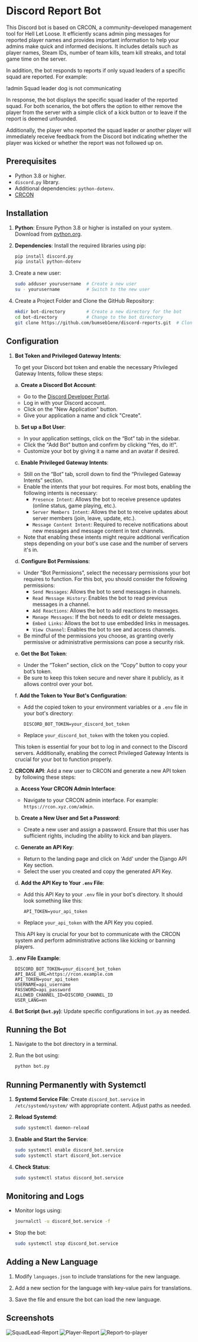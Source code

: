 # Discord Report Bot

This Discord bot is based on CRCON, a community-developed management tool for Hell Let Loose. It efficiently scans admin ping messages for reported player names and provides important information to help your admins make quick and informed decisions. It includes details such as player names, Steam IDs, number of team kills, team kill streaks, and total game time on the server.

In addition, the bot responds to reports if only squad leaders of a specific squad are reported. For example:

!admin Squad leader dog is not communicating

In response, the bot displays the specific squad leader of the reported squad. For both scenarios, the bot offers the option to either remove the player from the server with a simple click of a kick button or to leave if the report is deemed unfounded.

Additionally, the player who reported the squad leader or another player will immediately receive feedback from the Discord bot indicating whether the player was kicked or whether the report was not followed up on.

## Prerequisites

- Python 3.8 or higher.
- `discord.py` library.
- Additional dependencies: `python-dotenv`.
- [CRCON](https://github.com/MarechJ/hll_rcon_tool)

## Installation

1. **Python**: Ensure Python 3.8 or higher is installed on your system. Download from [python.org](https://www.python.org/downloads/).

2. **Dependencies**: Install the required libraries using pip:
   ```bash
   pip install discord.py
   pip install python-dotenv
   ```
3. Create a new user:
   ```bash
   sudo adduser yourusername  # Create a new user
   su - yourusername          # Switch to the new user

   ```
4. Create a Project Folder and Clone the GitHub Repository:
   ```bash
   mkdir bot-directory        # Create a new directory for the bot
   cd bot-directory           # Change to the bot directory
   git clone https://github.com/bumseb1ene/discord-reports.git  # Clone the GitHub repository
   ```


## Configuration

1. **Bot Token and Privileged Gateway Intents**:
   
   To get your Discord bot token and enable the necessary Privileged Gateway Intents, follow these steps:

   a. **Create a Discord Bot Account**:
      - Go to the [Discord Developer Portal](https://discord.com/developers/applications).
      - Log in with your Discord account.
      - Click on the "New Application" button.
      - Give your application a name and click "Create".

   b. **Set up a Bot User**:
      - In your application settings, click on the “Bot” tab in the sidebar.
      - Click the "Add Bot" button and confirm by clicking "Yes, do it!".
      - Customize your bot by giving it a name and an avatar if desired.

   c. **Enable Privileged Gateway Intents**:
      - Still on the “Bot” tab, scroll down to find the “Privileged Gateway Intents” section.
      - Enable the intents that your bot requires. For most bots, enabling the following intents is necessary:
        - `Presence Intent`: Allows the bot to receive presence updates (online status, game playing, etc.).
        - `Server Members Intent`: Allows the bot to receive updates about server members (join, leave, update, etc.).
        - `Message Content Intent`: Required to receive notifications about new messages and message content in text channels.
      - Note that enabling these intents might require additional verification steps depending on your bot's use case and the number of servers it's in.

   d. **Configure Bot Permissions**:
      - Under “Bot Permissions”, select the necessary permissions your bot requires to function. For this bot, you should consider the following permissions:
        - `Send Messages`: Allows the bot to send messages in channels.
        - `Read Message History`: Enables the bot to read previous messages in a channel.
        - `Add Reactions`: Allows the bot to add reactions to messages.
        - `Manage Messages`: If the bot needs to edit or delete messages.
        - `Embed Links`: Allows the bot to use embedded links in messages.
        - `View Channel`: Enables the bot to see and access channels.
      - Be mindful of the permissions you choose, as granting overly permissive or administrative permissions can pose a security risk.

   e. **Get the Bot Token**:
      - Under the “Token” section, click on the “Copy” button to copy your bot’s token.
      - Be sure to keep this token secure and never share it publicly, as it allows control over your bot.

   f. **Add the Token to Your Bot's Configuration**:
      - Add the copied token to your environment variables or a `.env` file in your bot's directory:
        ```
        DISCORD_BOT_TOKEN=your_discord_bot_token
        ```
      - Replace `your_discord_bot_token` with the token you copied.

   This token is essential for your bot to log in and connect to the Discord servers. Additionally, enabling the correct Privileged Gateway Intents is crucial for your bot to function properly.

2. **CRCON API**: Add a new user to CRCON and generate a new API token by following these steps:

   a. **Access Your CRCON Admin Interface**:
      - Navigate to your CRCON admin interface. For example: `https://rcon.xyz.com/admin`.
   
   b. **Create a New User and Set a Password**:
      - Create a new user and assign a password. Ensure that this user has sufficient rights, including the ability to kick and ban players.
   
   c. **Generate an API Key**:
      - Return to the landing page and click on 'Add' under the Django API Key section.
      - Select the user you created and copy the generated API Key.
   
   d. **Add the API Key to Your `.env` File**:
      - Add this API Key to your `.env` file in your bot's directory. It should look something like this:
        ```
        API_TOKEN=your_api_token
        ```
      - Replace `your_api_token` with the API Key you copied.
   
   This API key is crucial for your bot to communicate with the CRCON system and perform administrative actions like kicking or banning players.


3. **.env File Example**:
   ```
   DISCORD_BOT_TOKEN=your_discord_bot_token
   API_BASE_URL=https://rcon.example.com 
   API_TOKEN=your_api_token
   USERNAME=api_username
   PASSWORD=api_password
   ALLOWED_CHANNEL_ID=DISCORD_CHANNEL_ID
   USER_LANG=en
   ```

4. **Bot Script (`bot.py`)**: Update specific configurations in `bot.py` as needed.

## Running the Bot

1. Navigate to the bot directory in a terminal.

2. Run the bot using:
   ```bash
   python bot.py
   ```

## Running Permanently with Systemctl

1. **Systemd Service File**: Create `discord_bot.service` in `/etc/systemd/system/` with appropriate content. Adjust paths as needed.

2. **Reload Systemd**:
   ```bash
   sudo systemctl daemon-reload
   ```

3. **Enable and Start the Service**:
   ```bash
   sudo systemctl enable discord_bot.service
   sudo systemctl start discord_bot.service
   ```

4. **Check Status**:
   ```bash
   sudo systemctl status discord_bot.service
   ```

## Monitoring and Logs

- Monitor logs using:
  ```bash
  journalctl -u discord_bot.service -f
  ```

- Stop the bot:
  ```bash
  sudo systemctl stop discord_bot.service
  ```

## Adding a New Language

1. Modify `languages.json` to include translations for the new language.

2. Add a new section for the language with key-value pairs for translations.

3. Save the file and ensure the bot can load the new language.

## Screenshots

![SquadLead-Report](https://i.imgur.com/sdjWTMQ.jpg)
![Player-Report](https://i.imgur.com/SYFRJqT.jpeg)
![Report-to-player](https://i.imgur.com/XRQ6nKX.jpeg)
